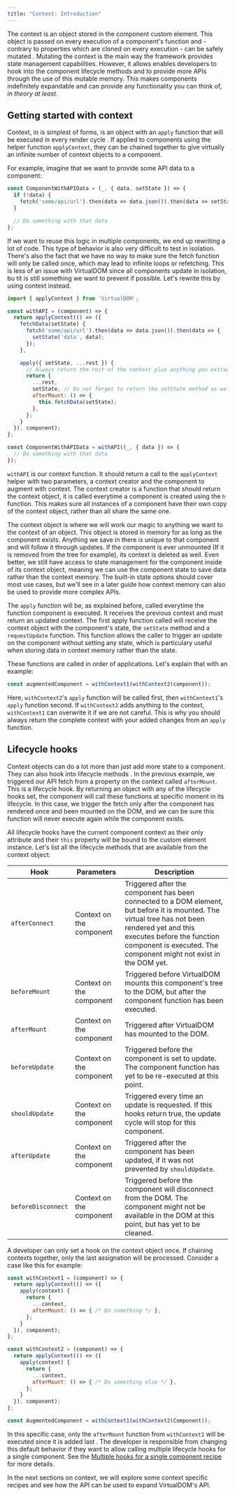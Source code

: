 ```yaml
---
title: "Context: Introduction"
---
```


The context is an object stored in the component custom element. This object is passed on every execution of a
 component's function and - contrary to properties which are cloned on every execution - can be safely mutated
 . Mutating the context is the main way the framework provides state management capabilities. However, it allows
 enables developers to hook into the component lifecycle methods and to provide more APIs through the use of this
 mutable memory. This makes components indefinitely expandable and can provide any functionality you can think of, 
 _in theory at least_.

## Getting started with context
Context, in is simplest of forms, is an object with an `apply` function that will be executed in every render cycle
. If applied to components using the helper function `applyContext`, they can be chained together to give virtually
 an infinite number of context objects to a component.

For example, imagine that we want to provide some API data to a component:

```jsx
const ComponentWithAPIData = (_, { data, setState }) => {
  if (!data) {
    fetch('some/api/url').then(data => data.json()).then(data => setState('data', data));
  }

  // Do something with that data
}; 
```

If we want to reuse this logic in multiple components, we end up rewriting a lot of code. This type of behavior is
 also very difficult to test in isolation. There's also the fact that we have no way to make sure the fetch
 function will only be called once, which may lead to infinite loops or refetching. This is less of an issue with
 VirtualDOM since all components update in isolation, bu tit is still something we want to prevent if possible. Let's
 rewrite this by using context instead.

```javascript
import { applyContext } from 'VirtualDOM';

const withAPI = (component) => {
  return applyContext(() => ({
    fetchData(setState) {
      fetch('some/api/url').then(data => data.json()).then(data => {
        setState('data', data);
      });
    }, 

    apply({ setState, ...rest }) {
      // Always return the rest of the context plus anything you extracted from it.
      return {
        ...rest,
        setState, // Do not forget to return the setState method as well!
        afterMount: () => {
          this.fetchData(setState);
        },
      };
    }
  }), component);
};

const ComponentWithAPIData = withAPI((_, { data }) => {
  // Do something with that data
});
```

`withAPI` is our context function. It should return a call to the `applyContext` helper with two parameters, a context
 creator and the component to augment with context. The context creator is a function that should return the context
 object, it is called everytime a component is created using the `h` function. This makes sure all instances of
 a component have their own copy of the context object, rather than all share the same one.

The context object is where we will work our magic to anything we want to the context of an object. This object is
 stored in memory for as long as the component exists. Anything we save in there is unique to that component and will
 follow it through updates. If the component is ever unmounted (If it is removed from the tree for example), its
 context is deleted as well. Even better, we still have access to state management for the component inside of its
 context object, meaning we can use the component state to save data rather than the context memory. The built-in
 state options should cover most use cases, but we'll see in a later guide how context memory can also be used to
 provide more complex APIs.

The `apply` function will be, as explained before, called everytime the function component is executed. It receives
 the previous context and must return an updated context. The first apply function called will receive the context
 object with the component's state, the `setState` method and a `requestUpdate` function. This function allows the
 caller to trigger an update on the component without setting any state, which is particulary useful when storing
 data in context memory rather than the state.

These functions are called in order of applications. Let's explain that with an example:

```javascript
const augmentedComponent = withContext1(withContext2(component));
```

Here, `withContext2`'s `apply` function will be called first, then `withContext1`'s `apply` function second. If
 `withContext2` adds anything to the context, `withContext1` can overwrite it if we are not careful. This is why you
 should always return the complete context with your added changes from an `apply` function.

## Lifecycle hooks
Context objects can do a lot more than just add more state to a component. They can also hook into lifecycle methods
. In the previous example, we triggered our API fetch from a property on the context called `afterMount`. This is a
 lifecycle hook. By returning an object with any of the lifecycle hooks set, the component will call these functions
 at specific moment in its lifecycle. In this case, we trigger the fetch only after the component has rendered once
 and been mounted on the DOM, and we can be sure this function will never execute again while the component exists.

All lifecycle hooks have the current component context as their only attribute and their `this` property will be
 bound to the custom element instance. Let's list all the lifecycle methods that are available from the context object:

| **Hook**           | **Parameters**           | **Description**                                                                                                                                                                                                                                    |
|--------------------|--------------------------|----------------------------------------------------------------------------------------------------------------------------------------------------------------------------------------------------------------------------------------------------|
| `afterConnect`     | Context on the component | Triggered after the component has been connected to a DOM element, but before it is mounted. The virtual tree has not been rendered yet and this executes before the function component is executed. The component might not exist in the DOM yet. |
| `beforeMount`      | Context on the component | Triggered before VirtualDOM mounts this component's tree to the DOM, but after the component function has been executed.                                                                                                                           |
| `afterMount`       | Context on the component | Triggered after VirtualDOM has mounted to the DOM.                                                                                                                                                                                                 |
| `beforeUpdate`     | Context on the component | Triggered before the component is set to update. The component function has yet to be re-executed at this point.                                                                                                                                   |
| `shouldUpdate`     | Context on the component | Triggered every time an update is requested. If this hooks return true, the update cycle will stop for this component.                                                                                                                             |
| `afterUpdate`      | Context on the component | Triggered after the component has been updated, if it was not prevented by `shouldUpdate`.                                                                                                                                                         |
| `beforeDisconnect` | Context on the component | Triggered before the component will disconnect from the DOM. The component might not be available in the DOM at this point, but has yet to be cleaned.                                                                                             |

A developer can only set a hook on the context object once. If chaining contexts together, only the last assignation
 will be processed. Consider a case like this for example:

```javascript
const withContext1 = (component) => {
  return applyContext(() => ({
    apply(context) {
      return {
        ...context,
        afterMount: () => { /* Do something */ },
      };
    }
  }), component);
};

const withContext2 = (component) => {
  return applyContext(() => ({
    apply(context) {
      return {
        ...context,
        afterMount: () => { /* Do something else */ },
      };
    }
  }), component);
};

const AugmentedComponent = withContext1(withContext2(Component));
```

In this specific case, only the `afterMount` function from `withContext1` will be executed since it is added last
. The developer is responsible from changing this default behavior if they want to allow calling multiple lifecycle
 hooks for a single component. See the [Multiple hooks for a single component recipe](/recipes/multiple-hooks) for
 more details.

In the next sections on context, we will explore some context specific recipes and see how the API can be used to
 expand VirtualDOM's API.
